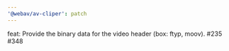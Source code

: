 ```yaml
---
'@webav/av-cliper': patch
---
```


feat: Provide the binary data for the video header (box: ftyp, moov). #235 #348
